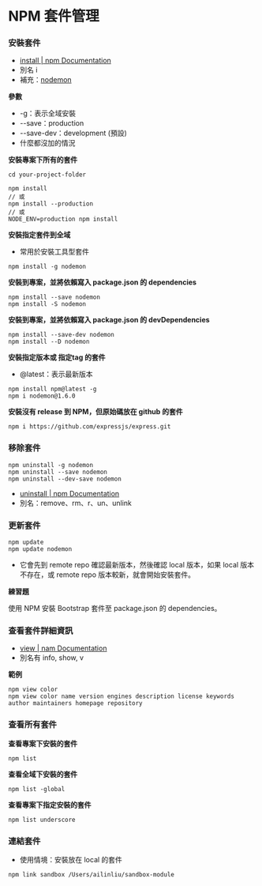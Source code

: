 # NPM 套件管理

### 安裝套件

* [install | npm Documentation](https://docs.npmjs.com/cli/install)
* 別名 i
* 補充：[nodemon](https://nodemon.io/)

**參數**

* -g：表示全域安裝
* --save：production
* --save-dev：development (預設)
* 什麼都沒加的情況

<!-- 示範有 -g -S 的情況，及沒有加 --save 的情況。 -->

**安裝專案下所有的套件**

```
cd your-project-folder

npm install
// 或
npm install --production
// 或
NODE_ENV=production npm install
```

**安裝指定套件到全域**

* 常用於安裝工具型套件

```
npm install -g nodemon
```

**安裝到專案，並將依賴寫入 package.json 的 dependencies**

```
npm install --save nodemon
npm install -S nodemon
```

**安裝到專案，並將依賴寫入 package.json 的 devDependencies**

```
npm install --save-dev nodemon
npm install --D nodemon
```

**安裝指定版本或 指定tag 的套件**

* @latest：表示最新​​版本

```
npm install npm@latest -g
npm i nodemon@1.6.0
```

**安裝沒有 release 到 NPM，但原始碼放在 github 的套件**

```
npm i https://github.com/expressjs/express.git
```

### 移除套件

```
npm uninstall -g nodemon
npm uninstall --save nodemon
npm uninstall --dev-save nodemon
```

* [uninstall | npm Documentation](https://docs.npmjs.com/cli/uninstall)
* 別名：remove、rm、r、un、unlink

### 更新套件

```
npm update
npm update nodemon
```

* 它會先到 remote repo 確認最新版本，然後確認 local 版本，如果 local 版本不存在，或 remote repo 版本較新，就會開始安裝套件。

**練習題**

使用 NPM 安裝 Bootstrap 套件至 package.json 的 dependencies。


### 查看套件詳細資訊

 * [view | nam Documentation](https://docs.npmjs.com/cli/view)
 * 別名有 info, show, v

**範例**

```
npm view color
npm view color name version engines description license keywords author maintainers homepage repository
```

### 查看所有套件

**查看專案下安裝的套件**

```
npm list
```

**查看全域下安裝的套件**

```
npm list -global
```

**查看專案下指定安裝的套件**

```
npm list underscore
```

### 連結套件

* 使用情境：安裝放在 local 的套件

```
npm link sandbox /Users/ailinliu/sandbox-module
```
